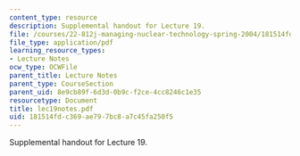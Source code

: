 ```yaml
---
content_type: resource
description: Supplemental handout for Lecture 19.
file: /courses/22-812j-managing-nuclear-technology-spring-2004/181514fdc369ae797bc8a7c45fa250f5_lec19notes.pdf
file_type: application/pdf
learning_resource_types:
- Lecture Notes
ocw_type: OCWFile
parent_title: Lecture Notes
parent_type: CourseSection
parent_uid: 8e9cb89f-6d3d-0b9c-f2ce-4cc8246c1e35
resourcetype: Document
title: lec19notes.pdf
uid: 181514fd-c369-ae79-7bc8-a7c45fa250f5
---
```

Supplemental handout for Lecture 19.

